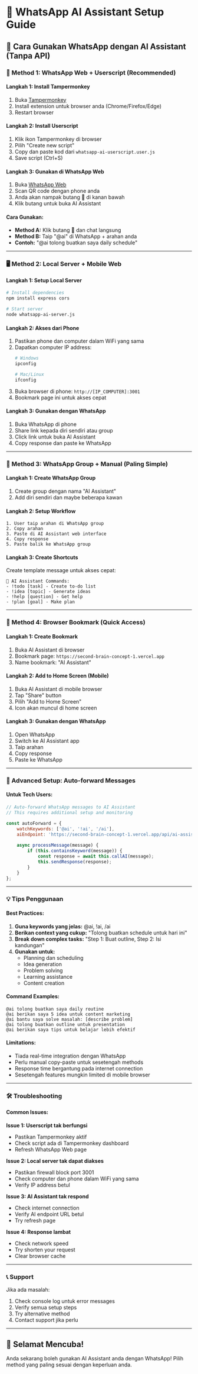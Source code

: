 # 🤖 WhatsApp AI Assistant Setup Guide

## 📱 Cara Gunakan WhatsApp dengan AI Assistant (Tanpa API)

### 🎯 Method 1: WhatsApp Web + Userscript (Recommended)

#### **Langkah 1: Install Tampermonkey**
1. Buka [Tampermonkey](https://www.tampermonkey.net/)
2. Install extension untuk browser anda (Chrome/Firefox/Edge)
3. Restart browser

#### **Langkah 2: Install Userscript**
1. Klik ikon Tampermonkey di browser
2. Pilih "Create new script"
3. Copy dan paste kod dari `whatsapp-ai-userscript.user.js`
4. Save script (Ctrl+S)

#### **Langkah 3: Gunakan di WhatsApp Web**
1. Buka [WhatsApp Web](https://web.whatsapp.com/)
2. Scan QR code dengan phone anda
3. Anda akan nampak butang 🤖 di kanan bawah
4. Klik butang untuk buka AI Assistant

#### **Cara Gunakan:**
- **Method A:** Klik butang 🤖 dan chat langsung
- **Method B:** Taip "@ai" di WhatsApp + arahan anda
- **Contoh:** "@ai tolong buatkan saya daily schedule"

---

### 🖥️ Method 2: Local Server + Mobile Web

#### **Langkah 1: Setup Local Server**
```bash
# Install dependencies
npm install express cors

# Start server
node whatsapp-ai-server.js
```

#### **Langkah 2: Akses dari Phone**
1. Pastikan phone dan computer dalam WiFi yang sama
2. Dapatkan computer IP address:
   ```bash
   # Windows
   ipconfig
   
   # Mac/Linux
   ifconfig
   ```
3. Buka browser di phone: `http://[IP_COMPUTER]:3001`
4. Bookmark page ini untuk akses cepat

#### **Langkah 3: Gunakan dengan WhatsApp**
1. Buka WhatsApp di phone
2. Share link kepada diri sendiri atau group
3. Click link untuk buka AI Assistant
4. Copy response dan paste ke WhatsApp

---

### 📲 Method 3: WhatsApp Group + Manual (Paling Simple)

#### **Langkah 1: Create WhatsApp Group**
1. Create group dengan nama "AI Assistant"
2. Add diri sendiri dan maybe beberapa kawan

#### **Langkah 2: Setup Workflow**
```
1. User taip arahan di WhatsApp group
2. Copy arahan
3. Paste di AI Assistant web interface
4. Copy response
5. Paste balik ke WhatsApp group
```

#### **Langkah 3: Create Shortcuts**
Create template message untuk akses cepat:
```
🤖 AI Assistant Commands:
- !todo [task] - Create to-do list
- !idea [topic] - Generate ideas
- !help [question] - Get help
- !plan [goal] - Make plan
```

---

### 🔧 Method 4: Browser Bookmark (Quick Access)

#### **Langkah 1: Create Bookmark**
1. Buka AI Assistant di browser
2. Bookmark page: `https://second-brain-concept-1.vercel.app`
3. Name bookmark: "AI Assistant"

#### **Langkah 2: Add to Home Screen (Mobile)**
1. Buka AI Assistant di mobile browser
2. Tap "Share" button
3. Pilih "Add to Home Screen"
4. Icon akan muncul di home screen

#### **Langkah 3: Gunakan dengan WhatsApp**
1. Open WhatsApp
2. Switch ke AI Assistant app
3. Taip arahan
4. Copy response
5. Paste ke WhatsApp

---

### 🚀 Advanced Setup: Auto-forward Messages

#### **Untuk Tech Users:**
```javascript
// Auto-forward WhatsApp messages to AI Assistant
// This requires additional setup and monitoring

const autoForward = {
    watchKeywords: ['@ai', '!ai', '/ai'],
    aiEndpoint: 'https://second-brain-concept-1.vercel.app/api/ai-assistant/chat',
    
    async processMessage(message) {
        if (this.containsKeyword(message)) {
            const response = await this.callAI(message);
            this.sendResponse(response);
        }
    }
};
```

---

### 💡 Tips Penggunaan

#### **Best Practices:**
1. **Guna keywords yang jelas:** @ai, !ai, /ai
2. **Berikan context yang cukup:** "Tolong buatkan schedule untuk hari ini"
3. **Break down complex tasks:** "Step 1: Buat outline, Step 2: Isi kandungan"
4. **Gunakan untuk:**
   - Planning dan scheduling
   - Idea generation
   - Problem solving
   - Learning assistance
   - Content creation

#### **Command Examples:**
```
@ai tolong buatkan saya daily routine
@ai berikan saya 5 idea untuk content marketing
@ai bantu saya solve masalah: [describe problem]
@ai tolong buatkan outline untuk presentation
@ai berikan saya tips untuk belajar lebih efektif
```

#### **Limitations:**
- Tiada real-time integration dengan WhatsApp
- Perlu manual copy-paste untuk sesetengah methods
- Response time bergantung pada internet connection
- Sesetengah features mungkin limited di mobile browser

---

### 🛠️ Troubleshooting

#### **Common Issues:**

**Issue 1: Userscript tak berfungsi**
- Pastikan Tampermonkey aktif
- Check script ada di Tampermonkey dashboard
- Refresh WhatsApp Web page

**Issue 2: Local server tak dapat diakses**
- Pastikan firewall block port 3001
- Check computer dan phone dalam WiFi yang sama
- Verify IP address betul

**Issue 3: AI Assistant tak respond**
- Check internet connection
- Verify AI endpoint URL betul
- Try refresh page

**Issue 4: Response lambat**
- Check network speed
- Try shorten your request
- Clear browser cache

---

### 📞 Support

Jika ada masalah:
1. Check console log untuk error messages
2. Verify semua setup steps
3. Try alternative method
4. Contact support jika perlu

---

## 🎉 Selamat Mencuba!

Anda sekarang boleh gunakan AI Assistant anda dengan WhatsApp! Pilih method yang paling sesuai dengan keperluan anda.
